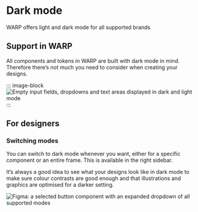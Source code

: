 # Dark mode

WARP offers light and dark mode for all supported brands

## Support in WARP

All components and tokens in WARP are built with dark mode in mind. Therefore there’s not much you need to consider when creating your designs.

::: image-block
![Empty input fields, dropdowns and text areas displayed in dark and light mode](/foundations/dark-mode.png)
:::

## For designers

### Switching modes

You can switch to dark mode whenever you want, either for a specific component or an entire frame. This is available in the right sidebar.

It’s always a good idea to see what your designs look like in dark mode to make sure colour contrasts are good enough and that illustrations and graphics are optimised for a darker setting.

![Figma: a selected button component with an expanded dropdown of all supported modes](/foundations/figma-button-modes.svg)
